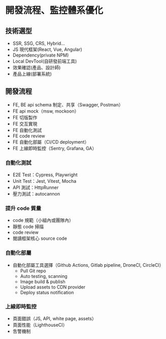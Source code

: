 # 開發流程、監控體系優化


## 技術選型
- SSR, SSG, CRS, Hybrid...
- JS 現代框架(React, Vue, Angular)
- Dependency(private NPM)
- Local DevTool(自研發前端工具)
- 效果確認(產品、設計師)
- 產品上線(部署系統)


## 開發流程
- FE, BE api schema 制定、共享（Swagger, Postman）
- FE api mock（msw, mockoon）
- FE 切版製作
- FE 交互實現
- FE 自動化測試
- FE code review
- FE 自動化部屬（CI/CD deployment）
- FE 上線即時監控（Sentry, Grafana, GA）

### 自動化測試
- E2E Test：Cypress, Playwright
- Unit Test：Jest, Vitest, Mocha
- API 測試：HttpRunner
- 壓力測試：autocannon

### 提升 code 質量
- code 規範（小組內或團隊內）
- 靜態 code 掃描
- code review
- 閱讀框架核心 source code

### 自動化部屬
- 自動化部屬工具選擇（Github Actions, Gitlab pipeline, DroneCI, CircleCI）
  - Pull Git repo
  - Auto testing, scanning
  - Image build & publish
  - Upload assets to CDN provider
  - Deploy status notification

### 上線即時監控
- 頁面錯誤（JS, API, white page, assets）
- 頁面性能（LighthouseCI）
- 吿警機制